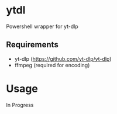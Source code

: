 # ytdl
Powershell wrapper for yt-dlp

## Requirements
- yt-dlp (https://github.com/yt-dlp/yt-dlp)
- ffmpeg (required for encoding)

# Usage
In Progress
